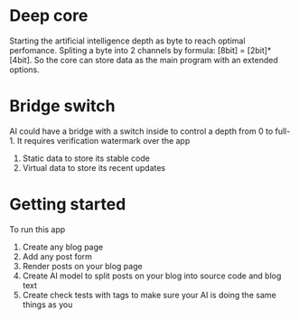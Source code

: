 # Deep core
Starting the artificial intelligence depth as byte to reach optimal perfomance. Spliting a byte into 2 channels by formula: [8bit] = [2bit]*[4bit]. So the core can store data as the main program with an extended options.

# Bridge switch
AI could have a bridge with a switch inside to control a depth from 0 to full-1. It requires verification watermark over the app    
1. Static data to store its stable code
2. Virtual data to store its recent updates

# Getting started
To run this app
1. Create any blog page
2. Add any post form
3. Render posts on your blog page
4. Create AI model to split posts on your blog into source code and blog text
5. Create check tests with tags to make sure your AI is doing the same things as you
